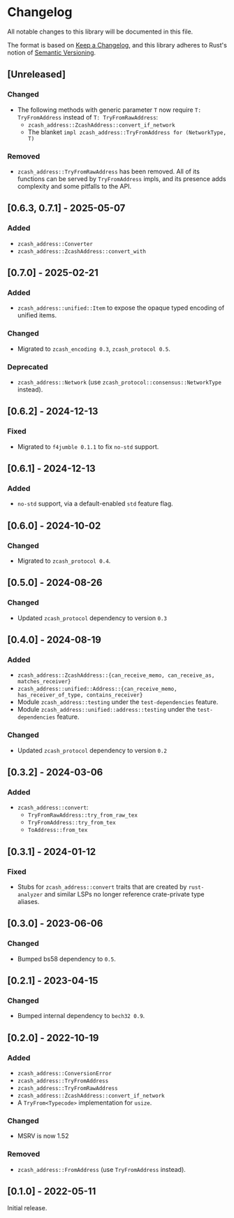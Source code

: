 # Changelog
All notable changes to this library will be documented in this file.

The format is based on [Keep a Changelog](https://keepachangelog.com/en/1.0.0/),
and this library adheres to Rust's notion of
[Semantic Versioning](https://semver.org/spec/v2.0.0.html).

## [Unreleased]

### Changed
- The following methods with generic parameter `T` now require `T: TryFromAddress`
  instead of `T: TryFromRawAddress`:
  - `zcash_address::ZcashAddress::convert_if_network`
  - The blanket `impl zcash_address::TryFromAddress for (NetworkType, T)`

### Removed
- `zcash_address::TryFromRawAddress` has been removed. All of its
  functions can be served by `TryFromAddress` impls, and its presence adds
  complexity and some pitfalls to the API.

## [0.6.3, 0.7.1] - 2025-05-07
### Added
- `zcash_address::Converter`
- `zcash_address::ZcashAddress::convert_with`

## [0.7.0] - 2025-02-21
### Added
- `zcash_address::unified::Item` to expose the opaque typed encoding of unified
  items.

### Changed
- Migrated to `zcash_encoding 0.3`, `zcash_protocol 0.5`.

### Deprecated
- `zcash_address::Network` (use `zcash_protocol::consensus::NetworkType` instead).

## [0.6.2] - 2024-12-13
### Fixed
- Migrated to `f4jumble 0.1.1` to fix `no-std` support.

## [0.6.1] - 2024-12-13
### Added
- `no-std` support, via a default-enabled `std` feature flag.

## [0.6.0] - 2024-10-02
### Changed
- Migrated to `zcash_protocol 0.4`.

## [0.5.0] - 2024-08-26
### Changed
- Updated `zcash_protocol` dependency to version `0.3`

## [0.4.0] - 2024-08-19
### Added
- `zcash_address::ZcashAddress::{can_receive_memo, can_receive_as, matches_receiver}`
- `zcash_address::unified::Address::{can_receive_memo, has_receiver_of_type, contains_receiver}`
- Module `zcash_address::testing` under the `test-dependencies` feature.
- Module `zcash_address::unified::address::testing` under the
  `test-dependencies` feature.

### Changed
- Updated `zcash_protocol` dependency to version `0.2`

## [0.3.2] - 2024-03-06
### Added
- `zcash_address::convert`:
  - `TryFromRawAddress::try_from_raw_tex`
  - `TryFromAddress::try_from_tex`
  - `ToAddress::from_tex`

## [0.3.1] - 2024-01-12
### Fixed
- Stubs for `zcash_address::convert` traits that are created by `rust-analyzer`
  and similar LSPs no longer reference crate-private type aliases.

## [0.3.0] - 2023-06-06
### Changed
- Bumped bs58 dependency to `0.5`.

## [0.2.1] - 2023-04-15
### Changed
- Bumped internal dependency to `bech32 0.9`.

## [0.2.0] - 2022-10-19
### Added
- `zcash_address::ConversionError`
- `zcash_address::TryFromAddress`
- `zcash_address::TryFromRawAddress`
- `zcash_address::ZcashAddress::convert_if_network`
- A `TryFrom<Typecode>` implementation for `usize`.

### Changed
- MSRV is now 1.52

### Removed
- `zcash_address::FromAddress` (use `TryFromAddress` instead).

## [0.1.0] - 2022-05-11
Initial release.
